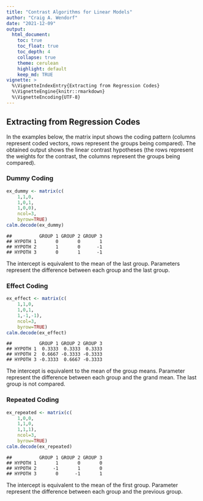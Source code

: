 ```yaml
---
title: "Contrast Algorithms for Linear Models"
author: "Craig A. Wendorf"
date: "2021-12-09"
output:
  html_document:
    toc: true
    toc_float: true
    toc_depth: 4
    collapse: true
    theme: cerulean
    highlight: default
    keep_md: TRUE
vignette: >
  %\VignetteIndexEntry{Extracting from Regression Codes}
  %\VignetteEngine{knitr::rmarkdown}
  %\VignetteEncoding{UTF-8}
---
```






## Extracting from Regression Codes

In the examples below, the matrix input shows the coding pattern (columns represent coded vectors, rows represent the groups being compared). The obtained output shows the linear contrast hypotheses (the rows represent the weights for the contrast, the columns represent the groups being compared).

### Dummy Coding


```r
ex_dummy <- matrix(c(
    1,1,0,
    1,0,1,
    1,0,0),
    ncol=3,
    byrow=TRUE)
calm.decode(ex_dummy)
```

```
##          GROUP 1 GROUP 2 GROUP 3
## HYPOTH 1       0       0       1
## HYPOTH 2       1       0      -1
## HYPOTH 3       0       1      -1
```

The intercept is equivalent to the mean of the last group. Parameters represent the difference between each group and the last group. 

### Effect Coding


```r
ex_effect <- matrix(c(
    1,1,0,
    1,0,1,
    1,-1,-1),
    ncol=3,
    byrow=TRUE)
calm.decode(ex_effect)
```

```
##          GROUP 1 GROUP 2 GROUP 3
## HYPOTH 1  0.3333  0.3333  0.3333
## HYPOTH 2  0.6667 -0.3333 -0.3333
## HYPOTH 3 -0.3333  0.6667 -0.3333
```

The intercept is equivalent to the mean of the group means. Parameter represent the difference between each group and the grand mean. The last group is not compared. 

### Repeated Coding


```r
ex_repeated <- matrix(c(
    1,0,0,
    1,1,0,
    1,1,1),
    ncol=3,
    byrow=TRUE)
calm.decode(ex_repeated)
```

```
##          GROUP 1 GROUP 2 GROUP 3
## HYPOTH 1       1       0       0
## HYPOTH 2      -1       1       0
## HYPOTH 3       0      -1       1
```

The intercept is equivalent to the mean of the first group. Parameter represent the difference between each group and the previous group. 
